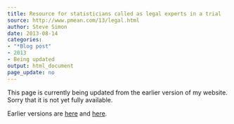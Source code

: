 ```yaml
---
title: Resource for statisticians called as legal experts in a trial
source: http://www.pmean.com/13/legal.html
author: Steve Simon
date: 2013-08-14
categories:
- "*Blog post"
- 2013
- Being updated
output: html_document
page_update: no
---
```


This page is currently being updated from the earlier version of my website. Sorry that it is not yet fully available.

<!---More--->

 
Earlier versions are [here][sim1] and [here][sim2].
 
[sim1]: http://www.pmean.com/13/legal.html
[sim2]: http://new.pmean.com/legal/
 
